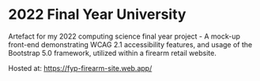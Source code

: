 # 2022 Final Year University
Artefact for my 2022 computing science final year project - A mock-up front-end demonstrating WCAG 2.1 accessibility features, and usage of the Bootstrap 5.0 framework, utilized within a firearm retail website.

Hosted at: https://fyp-firearm-site.web.app/
